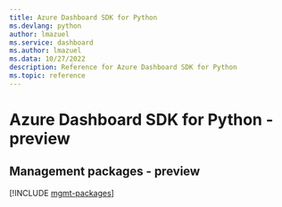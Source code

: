 ```yaml
---
title: Azure Dashboard SDK for Python
ms.devlang: python
author: lmazuel
ms.service: dashboard
ms.author: lmazuel
ms.data: 10/27/2022
description: Reference for Azure Dashboard SDK for Python
ms.topic: reference
---
```

# Azure Dashboard SDK for Python - preview

## Management packages - preview
[!INCLUDE [mgmt-packages](dashboard-mgmt-index.md)]